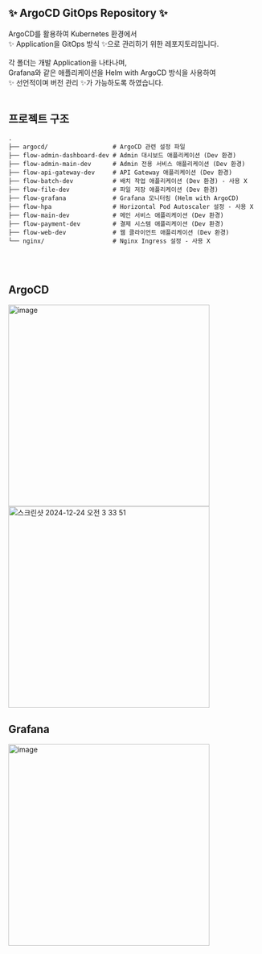 ## ✨ ArgoCD GitOps Repository ✨

ArgoCD를 활용하여 Kubernetes 환경에서<br> 
✨ Application을 GitOps 방식 ✨으로 관리하기 위한 레포지토리입니다.
<br>
<br>
각 폴더는 개발 Application을 나타나며, <br>
Grafana와 같은 애플리케이션을 Helm with ArgoCD 방식을 사용하여 <br> 
✨ 선언적이며 버전 관리 ✨가 가능하도록 하였습니다.
<br>
<br>

## 프로젝트 구조
```
.
├── argocd/                  # ArgoCD 관련 설정 파일
├── flow-admin-dashboard-dev # Admin 대시보드 애플리케이션 (Dev 환경)
├── flow-admin-main-dev      # Admin 전용 서비스 애플리케이션 (Dev 환경)
├── flow-api-gateway-dev     # API Gateway 애플리케이션 (Dev 환경)
├── flow-batch-dev           # 배치 작업 애플리케이션 (Dev 환경) - 사용 X
├── flow-file-dev            # 파일 저장 애플리케이션 (Dev 환경)
├── flow-grafana             # Grafana 모니터링 (Helm with ArgoCD)
├── flow-hpa                 # Horizontal Pod Autoscaler 설정 - 사용 X
├── flow-main-dev            # 메인 서비스 애플리케이션 (Dev 환경)
├── flow-payment-dev         # 결제 시스템 애플리케이션 (Dev 환경)
├── flow-web-dev             # 웹 클라이언트 애플리케이션 (Dev 환경)
└── nginx/                   # Nginx Ingress 설정 - 사용 X
```
<br>
<br>

## ArgoCD
<img width="400" alt="image" src="https://github.com/user-attachments/assets/eeef0b9d-b34e-4d02-8300-91b7be424c06" />
<img width="400" alt="스크린샷 2024-12-24 오전 3 33 51" src="https://github.com/user-attachments/assets/c0775c0e-8b3b-4390-a781-6479e17fc10a" />

## Grafana
<img width="400" alt="image" src="https://github.com/user-attachments/assets/64540ea6-72a8-4aba-b997-c8907bf9e643" />
